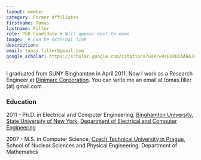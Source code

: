 ```yaml
---
layout: member
category: Former Affiliates
firstname: Tomas
lastname: Filler
role: PhD Candidate # Will appear next to name
image:  # Can be external link
description: 
email: tomas.filler@gmail.com
google_scholar: https://scholar.google.com/citations?user=9sEoXUIAAAAJ&hl=en
---
```


I graduated from SUNY Binghamton in April 2011. Now I work as a Research Engineer at [Digimarc Corporation](http://www.digimarc.com/). You can write me an email at tomas.filler (at) gmail.com .

### Education

2011 - Ph.D. in Electrical and Computer Engineering, [Binghamton University, State University of New York](http://www.binghamton.edu), [Department of Electrical and Computer Engineering](http://ece.binghamton.edu)

2007 - M.S. in Computer Science, [Czech Technical University in Prague](http://www-en.fjfi.cvut.cz/), School of Nuclear Sciences and Physical Engineering, Department of Mathematics